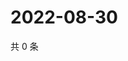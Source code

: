 # 2022-08-30

共 0 条

<!-- BEGIN WEIBO -->
<!-- 最后更新时间 Tue Aug 30 2022 12:22:34 GMT+0800 (China Standard Time) -->

<!-- END WEIBO -->

